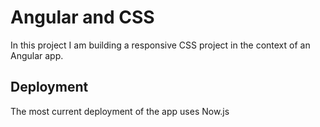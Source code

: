 # Angular and CSS

In this project I am building a responsive CSS project in the 
context of an Angular app. 

## Deployment 

The most current deployment of the app uses Now.js



